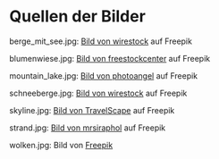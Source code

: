 # Quellen der Bilder

berge_mit_see.jpg: [Bild von wirestock](https://de.freepik.com/fotos-kostenlos/schoene-landschaft-eines-gruenen-tals-nahe-den-alpen-in-oesterreich-unter-dem-bewoelkten-himmel_8981163.htm#page=3&query=berglandschaft%204k&position=28&from_view=search&track=ais&uuid=5b28634b-d813-4071-8679-32d3f9102cbf) auf Freepik

blumenwiese.jpg: [Bild von freestockcenter](https://de.freepik.com/fotos-kostenlos/schoene-tulpen-feld_883459.htm#page=2&query=blumenwiese%204k&position=41&from_view=search&track=ais&uuid=5b904e24-6f42-4bd9-9038-8f175d5d2d98) auf Freepik

mountain_lake.jpg: [Bild von photoangel](https://de.freepik.com/fotos-kostenlos/morskie-oko-in-tatry_1286255.htm#) auf Freepik

schneeberge.jpg: [Bild von wirestock](https://de.freepik.com/fotos-kostenlos/schoene-landschaft-einer-schneebedeckten-bergkette-unter-dem-bewoelkten-himmel_14890826.htm#page=3&query=berge%204k&position=0&from_view=search&track=ais&uuid=34086b71-934d-4748-aa33-107c18c7451c) auf Freepik

skyline.jpg: [Bild von TravelScape](https://de.freepik.com/fotos-kostenlos/manhattan-downtown-architektur-nachtansicht_26740875.htm#query=skyline%204k&position=8&from_view=search&track=ais&uuid=c964aca2-6e10-4177-9c59-66ef69d96127) auf Freepik

strand.jpg: [Bild von mrsiraphol](https://de.freepik.com/fotos-kostenlos/aussen-maldive-reise-himmel-natur_1044616.htm#query=strand%204k&position=9&from_view=search&track=ais&uuid=5146faea-de1a-403b-86ad-d8308bb458e1) auf Freepik

wolken.jpg: Bild von [Freepik](https://de.freepik.com/fotos-kostenlos/bewoelkt-in-der-himmellandschaft-tapete_19380999.htm#query=wolken%204k&position=7&from_view=search&track=ais&uuid=bda2a6f9-b8b2-4467-b6c0-9ece044a2208)

